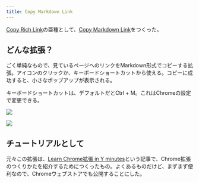 ```yaml
---
title: Copy Markdown Link
---
```

[Copy Rich Link](https://chrome.google.com/webstore/detail/copy-rich-link/hikiamlgpdcabppakpmemaofmkgknpea)の亜種として、[Copy Markdown Link](https://chrome.google.com/webstore/detail/copy-markdown-link/gkceaaphhbeanfciglgpffnncfpipjpa)をつくった。

どんな拡張？
------

ごく単純なもので、見ているページへのリンクをMarkdown形式でコピーする拡張。アイコンのクリックか、キーボードショートカットから使える。コピーに成功すると、小さなポップアップが表示される。

キーボードショートカットは、デフォルトだとCtrl + M。これはChromeの設定で変更できる。

![](https://lh5.googleusercontent.com/JOtR-ZaVacklr4eEcgDm-H_nq1sxG97EQG5a0WZaHw0IUMNdguDR7Qp8vyDRTyOySSFeFKkK7u2bjfzYFd0Ii4cUyZeuSvWdWhD7QcZkKpQCDL6WAD6dHAvt8szhWeQOYXZbsBeGOUewCGCVGZRWaA)

![](https://lh5.googleusercontent.com/ROQ1Piacy5exIukSwBSkvFWY1n3TD3euIgcAS5kfyW9Ruql87k5rCDKFXCvEiE8bgSoqTvLF7Zh7OdENhbPHQnBIbQSnWjwX4-kJnH1zHhzHoCWGpYu79X9SsjP46nr-GgaWUdZWjKGMHrMKpHyntA)

チュートリアルとして
----------

元々この拡張は、[Learn Chrome拡張 in Y minutes](https://r7kamura.com/articles/2022-05-18-learn-chrome-extention-in-y-minutes)という記事で、Chrome拡張のつくりかたを紹介するためにつくったもの。よくあるものだけど、まずまず便利なので、Chromeウェブストアでも公開することにした。
